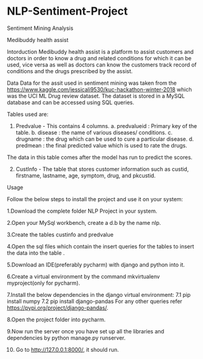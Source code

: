 # NLP-Sentiment-Project
Sentiment Mining Analysis 

Medibuddy health assist 

Intorduction 
Medibuddy health assist is a platform to assist customers and doctors in order to know a drug and related conditions for which it can be used, vice versa as well as doctors can know the customers track record of conditions and the drugs prescribed by the assist.

Data 
Data for the assit used in sentiment mining was taken from the https://www.kaggle.com/jessicali9530/kuc-hackathon-winter-2018 which was the UCI ML Drug review dataset. The dataset is stored in a MySQL database and can be accessed using SQL queries. 

Tables used are:
1. Predvalue - This contains 4 columns. 
		a. predvalueid : Primary key of the table.
		b. disease  : the name of various diseases/ conditions.
		c. drugname : the drug which can be used to cure a particular disease.
		d. predmean : the final predicted value which is used to rate the drugs.

The data in this table comes after the model has run to predict the scores.

2. CustInfo - The table that stores customer information such as custid, firstname, lastname, age, symptom, drug, and pkcustid.


Usage

Follow the below steps to install the project and use it on your system:

1.Download the complete folder NLP Project in your system.

2.Open your MySql workbench, create a d.b by the name nlp.

3.Create the tables custinfo and predvalue 
	
4.Open the sql files which contain the insert queries for the tables to insert the data into the table .

5.Download an IDE(preferably pycharm) with django and python into it.

6.Create a virtual environment by the command mkvirtualenv myproject(only for pycharm).

7.Install the below dependencies in the django virtual environment:
   7.1 pip install numpy
   7.2 pip install django-pandas
   For any other queries refer https://pypi.org/project/django-pandas/.
   
8.Open the project folder into pycharm.

9.Now run the server once you have set up all the libraries and dependencies by python manage.py runserver.

10. Go to http://127.0.0.1:8000/, it should run.
